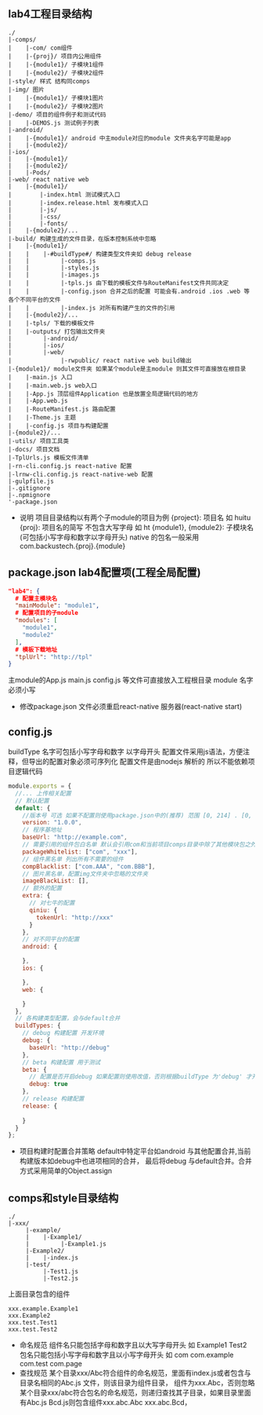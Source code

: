 ## lab4工程目录结构

```
./
|-comps/
|    |-com/ com组件
|    |-{proj}/ 项目内公用组件
|    |-{module1}/ 子模块1组件
|    |-{module2}/ 子模块2组件
|-style/ 样式 结构同comps
|-img/ 图片
|    |-{module1}/ 子模块1图片
|    |-{module2}/ 子模块2图片
|-demo/ 项目的组件例子和测试代码
|    |-DEMOS.js 测试例子列表
|-android/
|    |-{module1}/ android 中主module对应的module 文件夹名字可能是app
|    |-{module2}/
|-ios/
|    |-{module1}/
|    |-{module2}/
|    |-Pods/
|-web/ react native web
|    |-{module1}/
|        |-index.html 测试模式入口
|        |-index.release.html 发布模式入口
|        |-js/
|        |-css/
|        |-fonts/
|    |-{module2}/...
|-build/ 构建生成的文件目录，在版本控制系统中忽略
|    |-{module1}/
|    |    |-#buildType#/ 构建类型文件夹如 debug release
|    |         |-comps.js
|    |         |-styles.js
|    |         |-images.js
|    |         |-tpls.js 由下载的模板文件与RouteManifest文件共同决定
|    |         |-config.json 合并之后的配置 可能会有.android .ios .web 等各个不同平台的文件
|    |         |-index.js 对所有构建产生的文件的引用
|    |-{module2}/...
|    |-tpls/ 下载的模板文件
|    |-outputs/ 打包输出文件夹
|         |-android/
|         |-ios/
|         |-web/
|              |-rwpublic/ react native web build输出
|-{module1}/ module文件夹 如果某个module是主module 则其文件可直接放在根目录
|    |-main.js 入口
|    |-main.web.js web入口
|    |-App.js 顶层组件Application 也是放置全局逻辑代码的地方
|    |-App.web.js
|    |-RouteManifest.js 路由配置
|    |-Theme.js 主题
|    |-config.js 项目与构建配置
|-{module2}/...
|-utils/ 项目工具类
|-docs/ 项目文档
|-TplUrls.js 模板文件清单
|-rn-cli.config.js react-native 配置
|-lrnw-cli.config.js react-native-web 配置
|-gulpfile.js
|-.gitignore
|-.npmignore
'-package.json
```

* 说明
项目目录结构以有两个子module的项目为例
{project}: 项目名 如 huitu
{proj}: 项目名的简写 不包含大写字母 如 ht
{module1}, {module2}: 子模块名(可包括小写字母和数字以字母开头)
native 的包名一般采用 com.backustech.{proj}.{module}

## package.json lab4配置项(工程全局配置)
```json
"lab4": {
  # 配置主模块名
  "mainModule": "module1",
  # 配置项目的子module
  "modules": [
    "module1",
    "module2"
  ],
  # 模板下载地址
  "tplUrl": "http://tpl"
}
```
主module的App.js main.js config.js 等文件可直接放入工程根目录
module 名字必须小写
* 修改package.json 文件必须重启react-native 服务器(react-native start)

## config.js
buildType 名字可包括小写字母和数字 以字母开头
配置文件采用js语法，方便注释，但导出的配置对象必须可序列化
配置文件是由nodejs 解析的 所以不能依赖项目逻辑代码
```javascript
module.exports = {
  //... 上传相关配置
  // 默认配置
  default: {
    //版本号 可选 如果不配置则使用package.json中的(推荐) 范围 [0, 214] . [0, 999] . [0, 9999]
    version: "1.0.0",
    // 程序基地址
    baseUrl: "http://example.com",
    // 需要引用的组件包白名单 默认会引用com和当前项目comps目录中除了其他模块包之外的所有，对于test包在release 构建中不会引用 (目前只支持包名的第一级)
    packageWhitelist: ["com", "xxx"],
    // 组件黑名单 列出所有不需要的组件
    compBlacklist: ["com.AAA", "com.BBB"],
    // 图片黑名单，配置img文件夹中忽略的文件夹
    imageBlackList: [],
    // 额外的配置
    extra: {
      // 对七牛的配置
      qiniu: {
        tokenUrl: "http://xxx"
      }
    },
    // 对不同平台的配置
    android: {

    },
    ios: {

    },
    web: {

    }
  },
  // 各构建类型配置，会与default合并
  buildTypes: {
    // debug 构建配置 开发环境
    debug: {
      baseUrl: "http://debug"
    },
    // beta 构建配置 用于测试
    beta: {
      // 配置是否开启debug 如果配置则使用改值，否则根据buildType 为'debug' 才开启
      debug: true
    },
    // release 构建配置
    release: {
      
    }
  }
};
```

* 项目构建时配置合并策略
default中特定平台如android 与其他配置合并,当前构建版本如debug中也进项相同的合并，
最后将debug 与default合并。合并方式采用简单的Object.assign

## comps和style目录结构
```
./
|-xxx/
     |-example/
     |    |-Example1/
     |         |-Example1.js
     |-Example2/
     |    |-index.js
     |-test/
          |-Test1.js
          |-Test2.js
```

上面目录包含的组件
```
xxx.example.Example1
xxx.Example2
xxx.test.Test1
xxx.test.Test2
```
* 命名规范
组件名只能包括字母和数字且以大写字母开头 如 Example1  Test2
包名只能包括小写字母和数字且以小写字母开头 如 com com.example com.test com.page
* 查找规范
某个目录xxx/Abc符合组件的命名规范，里面有index.js或者包含与目录名相同的Abc.js 文件，则该目录为组件目录， 组件为xxx.Abc，否则忽略
某个目录xxx/abc符合包名的命名规范，则递归查找其子目录，如果目录里面有Abc.js Bcd.js则包含组件xxx.abc.Abc xxx.abc.Bcd，
